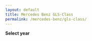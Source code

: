 ```yaml
---
layout: default
title: Mercedes Benz GLS-Class
permalink: /mercedes-benz/gls-class/
---
```

**Select year**


